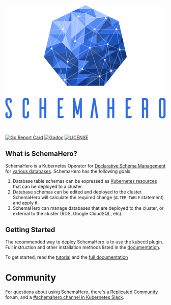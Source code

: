 <div align="center">
  <img alt="SchemaHero" src="./schemahero_logo.svg" width="600px" />
</div>
<br/>
<br/>

[![Go Report Card](https://goreportcard.com/badge/github.com/schemahero/schemahero?style=flat-square)](https://goreportcard.com/report/github.com/schemahero/schemahero)
[![Godoc](http://img.shields.io/badge/go-documentation-blue.svg?style=flat-square)](https://godoc.org/github.com/schemahero/schemahero)
[![LICENSE](https://img.shields.io/github/license/schemahero/schemahero.svg?style=flat-square)](https://github.com/schemahero/schemahero/blob/master/LICENSE)

## What is SchemaHero?

SchemaHero is a Kubernetes Operator for [Declarative Schema Management](https://schemahero.io/overview/about/declarative-schema-management/) for [various databases](https://schemahero.io/databases). SchemaHero has the following goals:

1. Database table schemas can be expressed as [Kubernetes resources](https://schemahero.io/docs/managing-tables/creating-tables/) that can be deployed to a cluster.
2. Database schemas can be edited and deployed to the cluster. SchemaHero will calculate the required change (`ALTER TABLE` statement) and apply it.
3. SchemaHero can manage databases that are deployed to the cluster, or external to the cluster (RDS, Google CloudSQL, etc).

## Getting Started

The recommended way to deploy SchemaHero is to use the kubectl plugin. Full instruction and other installation methods listed in the [documentation](https://schemahero.io/docs/installing/kubectl/).

To get started, read the [tutorial](https://schemahero.io/tutorial/) and the [full documentation](https://schemahero.io/docs/)

# Community

For questions about using SchemaHero, there's a [Replicated Community](https://help.replicated.com/community) forum, and a [#schemahero channel in Kubernetes Slack](https://kubernetes.slack.com/channels/schemahero).
